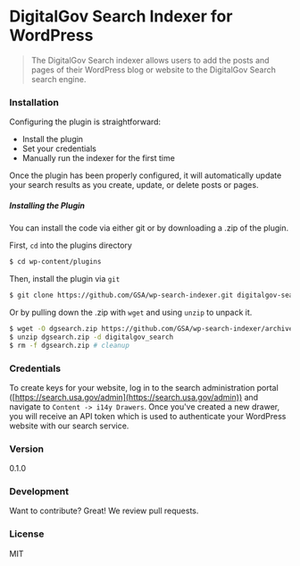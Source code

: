 # DigitalGov Search Indexer for WordPress

> The DigitalGov Search indexer allows users to add the posts and pages of their WordPress blog or website to the DigitalGov Search search engine.

### Installation

Configuring the plugin is straightforward:

  - Install the plugin
  - Set your credentials
  - Manually run the indexer for the first time

Once the plugin has been properly configured, it will automatically update your search results as you create, update, or delete posts or pages.

##### Installing the Plugin
You can install the code via either git or by downloading a .zip of the plugin.

First, `cd` into the plugins directory
```sh
$ cd wp-content/plugins
```

Then, install the plugin via `git`
```sh
$ git clone https://github.com/GSA/wp-search-indexer.git digitalgov-search
```

Or by pulling down the .zip with `wget` and using `unzip` to unpack it.
```sh
$ wget -O dgsearch.zip https://github.com/GSA/wp-search-indexer/archive/master.zip
$ unzip dgsearch.zip -d digitalgov_search
$ rm -f dgsearch.zip # cleanup
```

### Credentials

To create keys for your website, log in to the search administration portal ([https://search.usa.gov/admin](https://search.usa.gov/admin)) and navigate to `Content -> i14y Drawers`. Once you've created a new drawer, you will receive an API token which is used to authenticate your WordPress website with our search service.

### Version
0.1.0

### Development

Want to contribute? Great! We review pull requests.

### License

MIT

